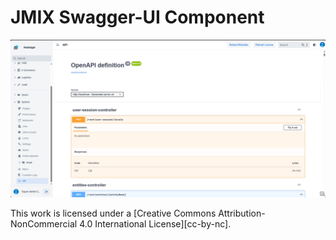 # JMIX Swagger-UI Component

![img.png](img.png)

This work is licensed under a
[Creative Commons Attribution-NonCommercial 4.0 International License][cc-by-nc].